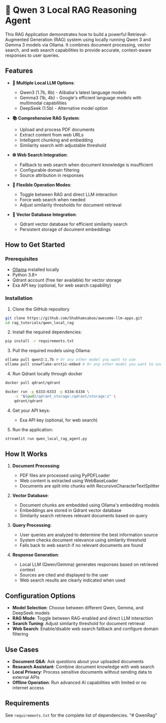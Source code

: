 # 🐋 Qwen 3 Local RAG Reasoning Agent

This RAG Application demonstrates how to build a powerful Retrieval-Augmented Generation (RAG) system using locally running Qwen 3 and Gemma 3 models via Ollama. It combines document processing, vector search, and web search capabilities to provide accurate, context-aware responses to user queries.

## Features

- **🧠 Multiple Local LLM Options**:

  - Qwen3 (1.7b, 8b) - Alibaba's latest language models
  - Gemma3 (1b, 4b) - Google's efficient language models with multimodal capabilities
  - DeepSeek (1.5b) - Alternative model option
- **📚 Comprehensive RAG System**:

  - Upload and process PDF documents
  - Extract content from web URLs
  - Intelligent chunking and embedding
  - Similarity search with adjustable threshold
- **🌐 Web Search Integration**:

  - Fallback to web search when document knowledge is insufficient
  - Configurable domain filtering
  - Source attribution in responses
- **🔄 Flexible Operation Modes**:

  - Toggle between RAG and direct LLM interaction
  - Force web search when needed
  - Adjust similarity thresholds for document retrieval
- **💾 Vector Database Integration**:

  - Qdrant vector database for efficient similarity search
  - Persistent storage of document embeddings

## How to Get Started

### Prerequisites

- [Ollama](https://ollama.ai/) installed locally
- Python 3.8+
- Qdrant account (free tier available) for vector storage
- Exa API key (optional, for web search capability)

### Installation

1. Clone the GitHub repository

```bash
git clone https://github.com/Shubhamsaboo/awesome-llm-apps.git
cd rag_tutorials/qwen_local_rag
```

2. Install the required dependencies:

```bash
pip install -r requirements.txt
```

3. Pull the required models using Ollama:

```bash
ollama pull qwen3:1.7b # Or any other model you want to use
ollama pull snowflake-arctic-embed # Or any other model you want to use
```
4. Run Qdrant locally through docker
```bash
docker pull qdrant/qdrant

docker run -p 6333:6333 -p 6334:6334 \
    -v "$(pwd)/qdrant_storage:/qdrant/storage:z" \
    qdrant/qdrant
```


4. Get your API keys:

   - Exa API key (optional, for web search)
   
5. Run the application:

```bash
streamlit run qwen_local_rag_agent.py
```

## How It Works

1. **Document Processing**:

   - PDF files are processed using PyPDFLoader
   - Web content is extracted using WebBaseLoader
   - Documents are split into chunks with RecursiveCharacterTextSplitter
2. **Vector Database**:

   - Document chunks are embedded using Ollama's embedding models
   - Embeddings are stored in Qdrant vector database
   - Similarity search retrieves relevant documents based on query
3. **Query Processing**:

   - User queries are analyzed to determine the best information source
   - System checks document relevance using similarity threshold
   - Falls back to web search if no relevant documents are found
4. **Response Generation**:

   - Local LLM (Qwen/Gemma) generates responses based on retrieved context
   - Sources are cited and displayed to the user
   - Web search results are clearly indicated when used

## Configuration Options

- **Model Selection**: Choose between different Qwen, Gemma, and DeepSeek models
- **RAG Mode**: Toggle between RAG-enabled and direct LLM interaction
- **Search Tuning**: Adjust similarity threshold for document retrieval
- **Web Search**: Enable/disable web search fallback and configure domain filtering

## Use Cases

- **Document Q&A**: Ask questions about your uploaded documents
- **Research Assistant**: Combine document knowledge with web search
- **Local Privacy**: Process sensitive documents without sending data to external APIs
- **Offline Operation**: Run advanced AI capabilities with limited or no internet access

## Requirements

See `requirements.txt` for the complete list of dependencies.
"# QwenRag" 
